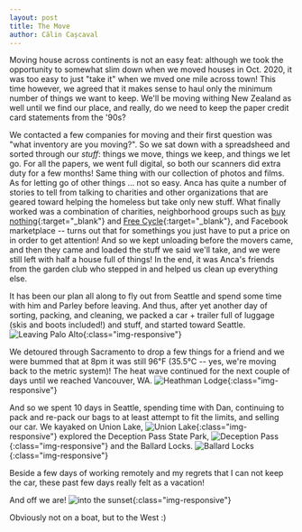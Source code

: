 ```yaml
---
layout: post
title: The Move
author: Călin Cașcaval
---
```


Moving house across continents is not an easy feat: although we took the opportunity
to somewhat slim down when we moved houses in Oct. 2020, it was too easy to just
"take it" when we mved one mile across town! This time however, we agreed that it
makes sense to haul only the minimum number of things we want to keep. We'll be
moving withing New Zealand as well until we find our place, and really, do we need
to keep the paper credit card statements from the '90s?

We contacted a few companies for moving and their first question was "what inventory
are you moving?". So we sat down with a spreadsheed and sorted through our _stuff_:
things we move, things we keep, and things we let go. For all the papers, we went
full digital, so both our scanners did extra duty for a few months! Same thing with
our collection of photos and films. As for letting go of other things ... not so
easy. Anca has quite a number of stories to tell from talking to charities and other
organizations that are geared toward helping the homeless but take only new stuff.
What finally worked was a combination of charities, neighborhood groups such as [buy
nothing](link){:target="_blank"} and [Free Cycle](link){:target="_blank"}, and
Facebook marketplace -- turns out that for somethings you just have to put a price
on in order to get attention! And so we kept unloading before the movers came, and
then they came and loaded the stuff we said we'll take, and we were still left with
half a house full of things! In the end, it was Anca's friends from the garden club
who stepped in and helped us clean up everything else.

It has been our plan all along to fly out from Seattle and spend some time with him
and Parley before leaving. And thus, after yet another day of sorting, packing, and
cleaning, we packed a car + trailer full of luggage (skis and boots included!) and
stuff, and started toward Seattle. 
![Leaving Palo Alto](/assets/images/20220711_PaloAlto.jpg){:class="img-responsive"}

We detoured through Sacramento to drop a few things for a friend and we were bummed
that at 8pm it was still 96℉ (35.5℃ -- yes, we're moving back to the metric system)!
The heat wave continued for the next couple of days until we reached Vancouver, WA.
![Heathman Lodge](/assets/images/20220713_HeathmanLodge.jpg){:class="img-responsive"}

And so we spent 10 days in Seattle, spending time with Dan, continuing to pack and
re-pack our bags to at least attempt to fit the limits, and selling our car. We
kayaked on Union Lake, 
![Union Lake](/assets/images/20220723_UnionLake.jpg){:class="img-responsive"} explored the
Deception Pass State Park, 
![Deception Pass](/assets/images/20220722_DeceptionPass.jpg){:class="img-responsive"} and the
Ballard Locks. 
![Ballard Locks](/assets/images/20220723_BallardLocks.jpg){:class="img-responsive"}

Beside a few days of working remotely and my regrets that I can not keep the car, these past few days really felt as a vacation!

And off we are!
![into the sunset](/assets/images/20220723_BallardSunset.jpg){:class="img-responsive"}

Obviously not on a boat, but to the West :)
